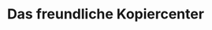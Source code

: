 ---
title: "Das freundliche Kopiercenter"
url: /koenigswinter/das-freundliche-kopiercenter/
shop: Computer
---